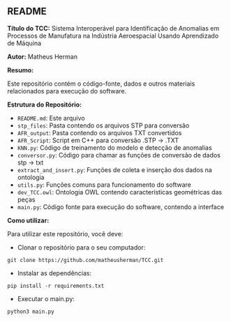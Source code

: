 ## README

**Título do TCC:** Sistema Interoperável para Identificação de
Anomalias em Processos de Manufatura na Indústria
Aeroespacial Usando Aprendizado de Máquina

**Autor:** Matheus Herman

**Resumo:**

Este repositório contém o código-fonte, dados e outros materiais relacionados para execução do software.

**Estrutura do Repositório:**

* `README.md`: Este arquivo
* `stp_files`: Pasta contendo os arquivos STP para conversão
* `AFR_output`: Pasta contendo os arquivos TXT convertidos
* `AFR_Script`: Script em C++ para conversão .STP -> .TXT
* `KNN.py`: Código de treinamento do modelo e detecção de anomalias
* `conversor.py`: Código para chamar as funções de conversão de dados stp -> txt
* `extract_and_insert.py`: Funções de coleta e inserção dos dados na ontologia
* `utils.py`: Funções comuns para funcionamento do software
* `dev_TCC.owl`: Ontologia OWL contendo características geométricas das peças
* `main.py`: Código fonte para execução do software, contendo a interface
  
**Como utilizar:**

Para utilizar este repositório, você deve:

* Clonar o repositório para o seu computador:

```
git clone https://github.com/matheusherman/TCC.git
```

* Instalar as dependências:
  
```
pip install -r requirements.txt
```

* Executar o main.py:
  
```
python3 main.py
```
